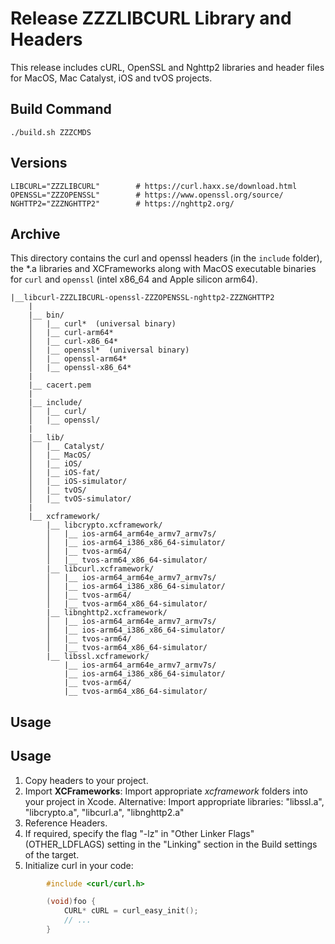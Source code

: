 # Release ZZZLIBCURL Library and Headers

This release includes cURL, OpenSSL and Nghttp2 libraries and header files for MacOS, Mac Catalyst, iOS and tvOS projects.

## Build Command

    ./build.sh ZZZCMDS

## Versions

    LIBCURL="ZZZLIBCURL"        # https://curl.haxx.se/download.html
    OPENSSL="ZZZOPENSSL"        # https://www.openssl.org/source/
    NGHTTP2="ZZZNGHTTP2"        # https://nghttp2.org/

## Archive

This directory contains the curl and openssl headers (in the `include` folder), the *.a libraries and XCFrameworks along with MacOS executable binaries for `curl` and `openssl` (intel x86_64 and Apple silicon arm64).

    |__libcurl-ZZZLIBCURL-openssl-ZZZOPENSSL-nghttp2-ZZZNGHTTP2
        |
        |__ bin/
        │   |__ curl*  (universal binary)
        │   |__ curl-arm64*
        │   |__ curl-x86_64*
        │   |__ openssl*  (universal binary)
        │   |__ openssl-arm64*
        │   |__ openssl-x86_64*
        |
        |__ cacert.pem
        |
        |__ include/
        │   |__ curl/
        │   |__ openssl/
        |
        |__ lib/
        │   |__ Catalyst/
        │   |__ MacOS/
        │   |__ iOS/
        │   |__ iOS-fat/
        │   |__ iOS-simulator/
        │   |__ tvOS/
        │   |__ tvOS-simulator/
        |
        |__ xcframework/
            |__ libcrypto.xcframework/
            │   |__ ios-arm64_arm64e_armv7_armv7s/
            │   |__ ios-arm64_i386_x86_64-simulator/
            │   |__ tvos-arm64/
            │   |__ tvos-arm64_x86_64-simulator/
            |__ libcurl.xcframework/
            │   |__ ios-arm64_arm64e_armv7_armv7s/
            │   |__ ios-arm64_i386_x86_64-simulator/
            │   |__ tvos-arm64/
            │   |__ tvos-arm64_x86_64-simulator/
            |__ libnghttp2.xcframework/
            │   |__ ios-arm64_arm64e_armv7_armv7s/
            │   |__ ios-arm64_i386_x86_64-simulator/
            │   |__ tvos-arm64/
            │   |__ tvos-arm64_x86_64-simulator/
            |__ libssl.xcframework/
                |__ ios-arm64_arm64e_armv7_armv7s/
                |__ ios-arm64_i386_x86_64-simulator/
                |__ tvos-arm64/
                |__ tvos-arm64_x86_64-simulator/

## Usage

## Usage

 1. Copy headers to your project.
 2.   Import **XCFrameworks**: Import appropriate *xcframework* folders into your project in Xcode.
       Alternative: Import appropriate libraries: "libssl.a", "libcrypto.a", "libcurl.a", "libnghttp2.a"
 3. Reference Headers.
 4. If required, specify the flag  "-lz" in "Other Linker Flags" (OTHER_LDFLAGS) setting in the "Linking" section in the Build settings of the target.
 5. Initialize curl in your code:

```cpp
        #include <curl/curl.h>

        (void)foo {    
            CURL* cURL = curl_easy_init();  
            // ...  
        }
```
